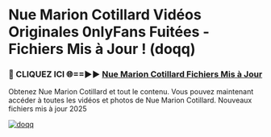 # Nue Marion Cotillard Vidéos Originales 0nlyFans Fuitées - Fichiers Mis à Jour ! (doqq)

<h3>🔴 CLIQUEZ ICI 🌐==►► <a href="https://tinyurl.com/2pmr4ezf" rel="nofollow">Nue Marion Cotillard Fichiers Mis à Jour</a></h3>

Obtenez Nue Marion Cotillard et tout le contenu. Vous pouvez maintenant accéder à toutes les vidéos et photos de Nue Marion Cotillard. Nouveaux fichiers mis à jour 2025

[![doqq](https://i.imgur.com/6SNvagu.gif)](https://tinyurl.com/2pmr4ezf)
